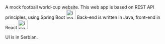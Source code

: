 A mock football world-cup website. 
This web app is based on REST API principles, using Spring Boot <img src="https://github.com/b-latincic/sprintovi/assets/157976861/6be26b7e-e423-4d3e-883d-d6ce14b3a15e" width="30" height="30" alt="image"> 
Back-end is written in Java, front-end in React <img src="https://github.com/b-latincic/sprintovi/assets/157976861/aecf9c99-e4a9-4e46-b9a5-0e70d55e5945" width="30" height="30" alt="image">


UI is in Serbian.
